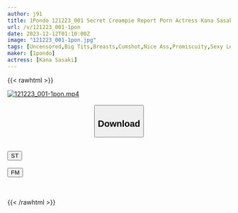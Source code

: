 ```yaml
---
author: j91
title: 1Pondo 121223_001 Secret Creampie Report Porn Actress Kana Sasaki
url: /v/121223_001-1pon
date: 2023-12-12T01:10:00Z
image: "121223_001-1pon.jpg"
tags: [Uncensored,Big Tits,Breasts,Cumshot,Nice Ass,Promiscuity,Sexy Legs,Shaved,Slender,Titty Fuck ]
maker: [1pondo]
actress: [Kana Sasaki]
---
```



{{< rawhtml >}}

<div class="video" data-videoid="brrje4LQyKfPM8W">
    <a href="javascript:;">
        <img src="/v/121223_001-1pon/121223_001-1pon.jpg" width="WIDTH" height="HEIGHT" alt="121223_001-1pon.mp4" loading="lazy">
    </a>
</div>

<script type="text/javascript" src="https://j91.asia/asset/on-demand-st.js"></script>

<br>
  <link rel="stylesheet" href="https://j91.asia/asset/bs5.css">
  
  <center>
  <button class="btn btn-primary" type="button" data-bs-toggle="collapse" data-bs-target=".multi-collapse" aria-expanded="false" aria-controls="multiCollapseExample1 multiCollapseExample2"><h2>Download</h2></button></center>
</p>
<div class="row">
  <div class="col">
    <div class="collapse multi-collapse" id="multiCollapseExample1">
      <div class="card card-body">
	      	      <br>
<div class="buttons">  
<a href="https://streamtape.to/v/brrje4LQyKfPM8W" target="_blank"><button class="btn-hover color-3"><i class="fa fa-download"></i> ST</button></a></div>
    </div>
  </div>
</div>
  <div class="col">
    <div class="collapse multi-collapse" id="multiCollapseExample2">
      <div class="card card-body">
	      <br>
<div class="buttons">
    <a href="https://filemoon.sx/d/v0cubi2x0sca" target="_blank"><button class="btn-hover color-8"><i class="fa fa-download"></i> FM</button></a></div>
<br><br>
      </div>
    </div>
  </div>
</div>

{{< /rawhtml >}}